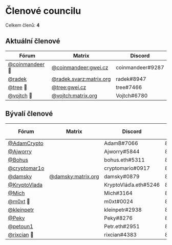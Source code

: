 # Členové councilu

Celkem členů: **4**

## Aktuální členové

| Fórum                                                  | Matrix                  | Discord              |
| ------------------------------------------------------ | ----------------------- | -------------------- |
| [@coinmandeer](https://forum.gwei.cz/u/coinmandeer) 🔑 | [@coinmandeer:gwei.cz](https://matrix.to/#/@coinmandeer:gwei.cz)  | coinmandeer#9287     |
| [@radek](https://forum.gwei.cz/u/radek)                | [@radek.svarz:matrix.org](https://matrix.to/#/@radek.svarz:matrix.org) | radek#8947           |
| [@tree](https://forum.gwei.cz/u/tree) 🔑               | [@tree:gwei.cz](https://matrix.to/#/@tree:gwei.cz)           | tree#7466            |
| [@vojtch](https://forum.gwei.cz/u/vojtch) 🔑           | [@vojtch:matrix.org](https://matrix.to/#/@vojtch:matrix.org)      | Vojtch#6780          |


## Bývalí členové

| Fórum                                                  | Matrix                  | Discord              | Členem do |
| ------------------------------------------------------ | ----------------------- | -------------------- | --- |
| [@AdamCrypto](https://forum.gwei.cz/u/adamcrypto)      |                         | AdamB#7066           | 8.12.2022 |
| [@Ajworry](https://forum.gwei.cz/u/ajworry)            |                         | Ajworry#5844         | 8.12.2022 |
| [@Bohus](https://forum.gwei.cz/u/bohus)                |                         | bohus.eth#5311       | 8.12.2022 |
| [@cryptomar1o](https://forum.gwei.cz/u/cryptomar1o)    |                         | cryptomario#0917     | 8.12.2022 |
| [@damsky](https://forum.gwei.cz/u/damsky)              | [@damsky:matrix.org](https://matrix.to/#/@damsky:matrix.org)      | damsky#0879          | 8.12.2022 |
| [@KryptoVlada](https://forum.gwei.cz/u/kryptovlada)    |                         | KryptoVláďa.eth#5246 | 8.12.2022 |
| [@Mich](https://forum.gwei.cz/u/mich)                  |                         | Mich#3164            | 8.12.2022 |
| [@m0xt](https://forum.gwei.cz/u/m0xt) 🔑               |                         | m0xt#0024            | 8.12.2022 |
| [@kleinpetr](https://forum.gwei.cz/u/kleinpetr)        |                         | kleinpetr#2938       | 8.12.2022 |
| [@Peky](https://forum.gwei.cz/u/peky)                  |                         | Peky#8276            | 8.12.2022 |
| [@petoun1](https://forum.gwei.cz/u/petoun1)            |                         | Petr.eth#2951        | 8.12.2022 |
| [@rixcian](https://forum.gwei.cz/u/rixcian) 🔑         |                         | rixcian#4383         | 8.12.2022 |
